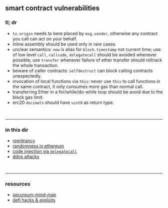 ## smart contract vulnerabilities


### tl; dr


* `tx.origin` needs to bere placed by `msg.sender`, otherwise any contract you call can act on your behalf.
* inline assembly should be used only in rare cases.
* unclear semantics: `now` is alias for `block.timestamp` not current time; use of low level `call`, `callcode`, `delegatecall` should be avoided whenever possible; use `transfer` whenever failure of ether transfer should rollnack the whole transaction.
* beware of caller contracts: `selfdestruct` can block calling contracts unexpectedly.
* invocation of local functions via `this`: never use `this` to call functions in the same contract, it only consumes more gas than normal call.
* transferring Ether in a for/while/do-while loop should be avoid due to the block gas limit.
* erc20 `decimals` should have `uint8` as return type.

<br>

---

### in this dir


* [reentrancy](reentrancy_attacks)
* [randomness in ethereum](random_numbers.md)
* [code injection via `delegatecall`](delegatecall)
* [ddos attacks](ddos.md)




<br>

----

### resources

* [secureum-mind-map](https://github.com/x676f64/secureum-mind_map/blob/master/3.%20Solidity%20201.md)
* [defi hacks & exploits](https://github.com/SunWeb3Sec/DeFiHackLabs/#list-of-defi-hacks--exploits)
